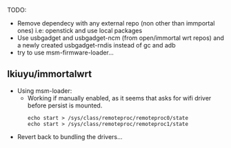 TODO:
- Remove dependecy with any external repo (non other than immportal ones) i.e: openstick and use local packages
- Use usbgadget and usbgadget-ncm (from open/immortal wrt repos) and a newly created usbgadget-rndis instead of gc and adb
- try to use msm-firmware-loader...

## lkiuyu/immortalwrt
- Using msm-loader:
  - Working if manually enabled, as it seems that asks for wifi driver before persist is mounted.
    ```
    echo start > /sys/class/remoteproc/remoteproc0/state
    echo start > /sys/class/remoteproc/remoteproc1/state
    ```
- Revert back to bundling the drivers...